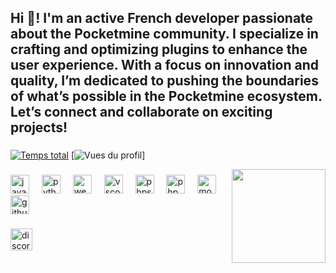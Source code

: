 <h2 align="left">Hi 👋! I'm an active French developer passionate about the Pocketmine community. I specialize in crafting and optimizing plugins to enhance the user experience. With a focus on innovation and quality, I’m dedicated to pushing the boundaries of what’s possible in the Pocketmine ecosystem. Let’s connect and collaborate on exciting projects!</h2>


###
[![Temps total](https://wakatime.com/badge/user/52636d89-52cb-4792-b60a-63d479494ca6.svg)](https://wakatime.com/@52636d89-52cb-4792-b60a-63d479494ca6)
[![Vues du profil](https://camo.githubusercontent.com/025ed14637b53bebbec83f8287ecce3b654b7970d154f3021eadbb25f56d134d/68747470733a2f2f692e70696e696d672e636f6d2f6f726967696e616c732f30322f64632f35622f30326463356261663165656239333962613738376365323630613934356566612e6a7067)]

<img align="right" height="150" src="https://i.pinimg.com/originals/02/dc/5b/02dc5baf1eeb939ba787ce260a945efa.jpg"  />

###

<div align="left">
  <img src="https://cdn.jsdelivr.net/gh/devicons/devicon/icons/javascript/javascript-plain.svg" height="30" alt="javascript logo"  />
  <img width="12" />
  <img src="https://cdn.jsdelivr.net/gh/devicons/devicon/icons/python/python-original.svg" height="30" alt="python logo"  />
  <img width="12" />
  <img src="https://cdn.jsdelivr.net/gh/devicons/devicon/icons/webstorm/webstorm-original.svg" height="30" alt="webstorm logo"  />
  <img width="12" />
  <img src="https://cdn.jsdelivr.net/gh/devicons/devicon/icons/vscode/vscode-original.svg" height="30" alt="vscode logo"  />
  <img width="12" />
  <img src="https://cdn.jsdelivr.net/gh/devicons/devicon/icons/phpstorm/phpstorm-original.svg" height="30" alt="phpstorm logo"  />
  <img width="12" />
  <img src="https://cdn.jsdelivr.net/gh/devicons/devicon/icons/php/php-original.svg" height="30" alt="php logo"  />
  <img width="12" />
  <img src="https://cdn.jsdelivr.net/gh/devicons/devicon/icons/mongodb/mongodb-original.svg" height="30" alt="mongodb logo"  />
  <img width="12" />
  <img src="https://cdn.jsdelivr.net/gh/devicons/devicon/icons/github/github-original.svg" height="30" alt="github logo"  />
</div>

###

<div align="left">
  <a href="https://discord.com/users/985589765707538472" target="_blank">
    <img src="https://img.shields.io/static/v1?message=Discord&logo=discord&label=&color=7289DA&logoColor=white&labelColor=&style=for-the-badge" height="35" alt="discord logo"  />
  </a>
</div>

###
